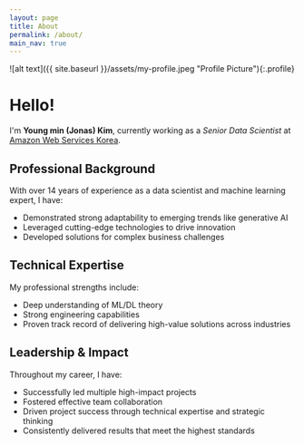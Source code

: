 ```yaml
---
layout: page
title: About
permalink: /about/
main_nav: true
---
```


![alt text]({{ site.baseurl }}/assets/my-profile.jpeg "Profile Picture"){:.profile}

# Hello!

I'm **Young min (Jonas) Kim**, currently working as a *Senior Data Scientist* at [Amazon Web Services Korea](https://aws.amazon.com/ko/careers/professionalservices/).

## Professional Background

With over 14 years of experience as a data scientist and machine learning expert, I have:

- Demonstrated strong adaptability to emerging trends like generative AI
- Leveraged cutting-edge technologies to drive innovation
- Developed solutions for complex business challenges

## Technical Expertise

My professional strengths include:

- Deep understanding of ML/DL theory
- Strong engineering capabilities
- Proven track record of delivering high-value solutions across industries

## Leadership & Impact

Throughout my career, I have:

- Successfully led multiple high-impact projects
- Fostered effective team collaboration
- Driven project success through technical expertise and strategic thinking
- Consistently delivered results that meet the highest standards
